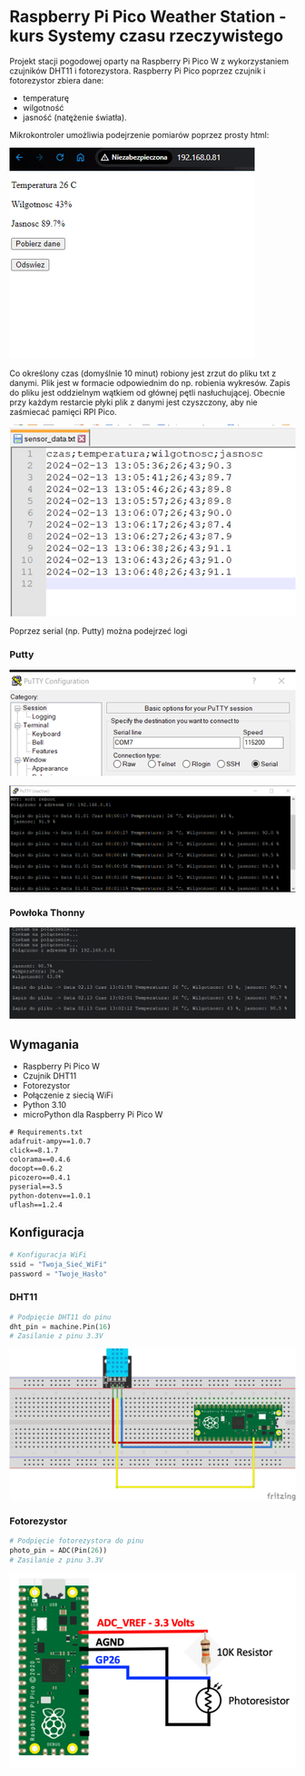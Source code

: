 # Raspberry Pi Pico Weather Station - kurs Systemy czasu rzeczywistego

Projekt stacji pogodowej oparty na Raspberry Pi Pico W z wykorzystaniem czujników DHT11 i fotorezystora. Raspberry Pi Pico poprzez czujnik i fotorezystor zbiera dane:
- temperaturę
- wilgotność
- jasność (natężenie światła).

Mikrokontroler umożliwia podejrzenie pomiarów poprzez prosty html:

![img_3.png](img_3.png)

Co określony czas (domyślnie 10 minut) robiony jest zrzut do pliku txt z danymi. Plik jest w formacie odpowiednim do np. robienia wykresów. Zapis do pliku jest oddzielnym wątkiem od głównej pętli nasłuchującej. Obecnie przy każdym restarcie płyki plik z danymi jest czyszczony, aby nie zaśmiecać pamięci RPI Pico.

![img_4.png](img_4.png)

Poprzez serial (np. Putty) można podejrzeć logi

### Putty
![img_6.png](img_6.png)

![img_5.png](img_5.png)

### Powłoka Thonny
![img_2.png](img_2.png)

## Wymagania

- Raspberry Pi Pico W
- Czujnik DHT11
- Fotorezystor
- Połączenie z siecią WiFi
- Python 3.10
- microPython dla Raspberry Pi Pico W

````
# Requirements.txt
adafruit-ampy==1.0.7
click==8.1.7
colorama==0.4.6
docopt==0.6.2
picozero==0.4.1
pyserial==3.5
python-dotenv==1.0.1
uflash==1.2.4
````

## Konfiguracja

```python
# Konfiguracja WiFi
ssid = "Twoja_Sieć_WiFi"
password = "Twoje_Hasło"
```
### DHT11
```python
# Podpięcie DHT11 do pinu
dht_pin = machine.Pin(16)
# Zasilanie z pinu 3.3V
```
![img.png](img.png)

### Fotorezystor
```python
# Podpięcie fotorezystora do pinu
photo_pin = ADC(Pin(26))
# Zasilanie z pinu 3.3V
```
![img_1.png](img_1.png)
